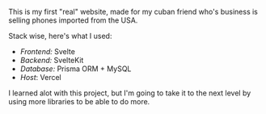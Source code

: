 This is my first "real" website, made for my cuban friend who's business is selling phones imported from the USA.

Stack wise, here's what I used:
- *Frontend:* Svelte 
- *Backend:* SvelteKit
- *Database:* Prisma ORM + MySQL
- *Host*: Vercel

I learned alot with this project, but I'm going to take it to the next level by using more libraries to be able to do more.


